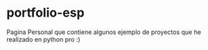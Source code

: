 # portfolio-esp
Pagina Personal que contiene algunos ejemplo de proyectos que he realizado en python pro
:)